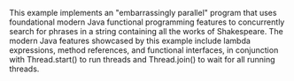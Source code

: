This example implements an "embarrassingly parallel" program that uses
foundational modern Java functional programming features to
concurrently search for phrases in a string containing all the works
of Shakespeare.  The modern Java features showcased by this example
include lambda expressions, method references, and functional
interfaces, in conjunction with Thread.start() to run threads and
Thread.join() to wait for all running threads.

